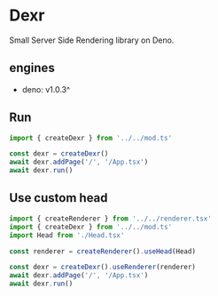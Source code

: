 # Dexr
Small Server Side Rendering library on Deno.

## engines
* deno: v1.0.3^ 

## Run
```typescript
import { createDexr } from '../../mod.ts'

const dexr = createDexr()
await dexr.addPage('/', '/App.tsx')
await dexr.run()
```

## Use custom head
```typescript
import { createRenderer } from '../../renderer.tsx'
import { createDexr } from '../../mod.ts'
import Head from './Head.tsx'

const renderer = createRenderer().useHead(Head)

const dexr = createDexr().useRenderer(renderer)
await dexr.addPage('/', '/App.tsx')
await dexr.run()
```
